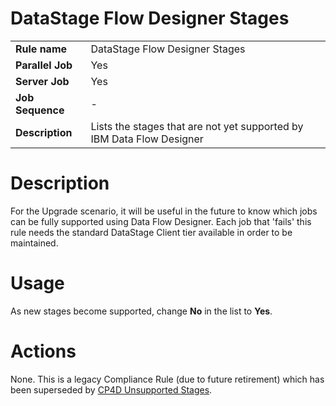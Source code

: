 # DataStage Flow Designer Stages

|     |     |
| --- | --- |
| **Rule name** | DataStage Flow Designer Stages |
| **Parallel Job** | Yes |
| **Server Job** | Yes |
| **Job Sequence** | \-  |
| **Description** | Lists the stages that are not yet supported by IBM Data Flow Designer |

# Description

For the Upgrade scenario, it will be useful in the future to know which jobs can be fully supported using Data Flow Designer. Each job that 'fails' this rule needs the standard DataStage Client tier available in order to be maintained.

# Usage

As new stages become supported, change **No** in the list to **Yes**.

# Actions

None. This is a legacy Compliance Rule (due to future retirement) which has been superseded by [CP4D Unsupported Stages](../mettleci-compliance-rules-reference/cp4d-unsupported-stages.md).